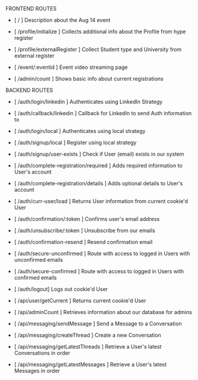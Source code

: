 FRONTEND ROUTES

- [ / ] Description about the Aug 14 event
- [ /profile/initialize ] Collects additional info about the Profile from hype register
- [ /profile/externalRegister ] Collect Student type and University from external register

- [ /event/:eventid ] Event video streaming page

- [ /admin/count ] Shows basic info about current registrations

BACKEND ROUTES

- [ /auth/login/linkedin ] Authenticates using LinkedIn Strategy

- [ /auth/callback/linkedin ] Callback for LinkedIn to send Auth information to

- [ /auth/login/local ] Authenticates using local strategy

- [ /auth/signup/local ] Register using local strategy

- [ /auth/signup/user-exists ] Check if User (email) exists in our system

- [ /auth/complete-registration/required ] Adds required information to User's account

- [ /auth/complete-registration/details ] Adds optional details to User's account

- [ /auth/curr-user/load ] Returns User information from current cookie'd User

- [ /auth/confirmation/:token ] Confirms user's email address

- [ /auth/unsubscribe/:token ] Unsubscribe from our emails

- [ /auth/confirmation-resend ] Resend confirmation email

- [ /auth/secure-unconfirmed ] Route with access to logged in Users with unconfirmed emails

- [ /auth/secure-confirmed ] Route with access to logged in Users with confirmed emails

- [ /auth/logout] Logs out cookie'd User

- [ /api/user/getCurrent ] Returns current cookie'd User

- [ /api/adminCount ] Retrieves information about our database for admins

- [ /api/messaging/sendMessage ] Send a Message to a Conversation

- [ /api/messaging/createThread ] Create a new Conversation

- [ /api/messaging/getLatestThreads ] Retrieve a User's latest Conversations in order

- [ /api/messaging/getLatestMessages ] Retrieve a User's latest Messages in order
